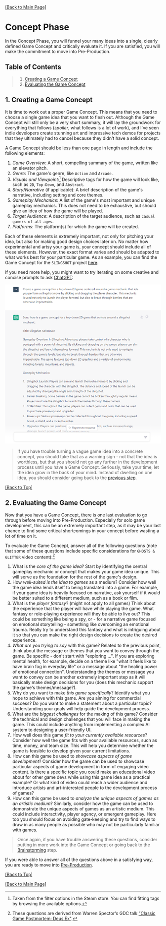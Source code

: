 [[Back to Main Page]](../README.md/#production-guide-for-solo-game-development)

# Concept Phase

In the Concept Phase, you will funnel your many ideas into a single, clearly defined Game Concept and critically evaluate it. If you are satisfied, you will make the commitment to move into Pre-Production.

<a name="toc"></a>
## Table of Contents

> 1. [Creating a Game Concept](#creating-concept)
> 2. [Evaluating the Game Concept](#evaluating-concept)

<a name="creating-concept"></a>
## 1. Creating a Game Concept

It is time to work out a proper Game Concept. This means that you need to choose a single game idea that you want to flesh out. Although the Game Concept will still only be a very short summary, it will lay the groundwork for everything that follows (_spoiler_, what follows is a lot of work), and I've seen indie developers create stunning art and impressive tech demos for projects that they ultimately had to cancel because they didn't have a solid concept.

A Game Goncept should be less than one page in length and include the following elements:
1. *Game Overview*: A short, compelling summary of the game, written like an elevator pitch.
2. *Genre*: The game's genre, like `Action` and `Arcade`.
3. *Visuals and Viewpoint*:[^1] Descriptive tags for how the game will look like, such as `2D`, `Top-Down`, and `Abstract`.
4. *Story*/*Narrative* (if applicable): A brief description of the game's narrative, including setting and core themes.
5. *Gameplay Mechanics*: A list of the game's most important and unique gameplay mechanics. This does not need to be exhaustive, but should give an idea of how the game will be played.
6. *Target Audience*: A description of the target audience, such as `casual gamers of all ages`.
7. *Platforms*: The platform(s) for which the game will be created.

[^1]: Taken from the filter options in the Steam store. You can find fitting tags by browsing the available options.

Each of these elements is extremely important, not only for pitching your idea, but also for making good design choices later on. No matter how experimental and artsy your game is, your concept should include all of these elements. However, the exact format varies and should be adapted to what works best for your particular game. As an example, you can find the Game Concept for the `SLINGSHOT` project [here](https://share-docs.clickup.com/9004010474/p/h/8cawjza-1127/a4494a0363b6815).

If you need more help, you might want to try iterating on some creative and concise prompts to ask [ChatGPT](https://chat.openai.com/chat):

![ChatGPT_1](../img/ChatGPT_1.png "A ChatGPT response for creating a game concept")

> If you have trouble turning a vague game idea into a concrete concept, you should take that as a warning sign - not that the idea is worthless, but that you should not go any further in the development process until you have a Game Concept. Seriously, take your time, let the idea grow in the back of your mind. Instead of dwelling on one idea, you should consider going back to the [previous step](#collecting-ideas).

[[Back to Top]](#concept-phase)

<a name="evaluating-concept"></a>
## 2. Evaluating the Game Concept

Now that you have a Game Concept, there is one last evaluation to go through before moving into Pre-Production. Especially for solo game development, this can be an extremely important step, as it may be your last chance to find some critical shortcomings in your concept before wasting a lot of time on it.

To evaluate the Game Concept, answer all of the following questions (note that some of these questions include specific considerations for `GHOSTS & GLITTER` video content):[^2]

[^2]: These questions are derived from Warren Spector's GDC talk ["Classic Game Postmortem: Deus Ex"](https://youtu.be/tffX3VljTtI).

1. What is the *core of the game idea*? Start by identifying the central gameplay mechanic or concept that makes your game idea unique. This will serve as the foundation for the rest of the game's design.
2. How *well-suited is the idea to games* as a medium? Consider how well the game idea lends itself to being translated into a game. For example, if your game idea is heavily focused on narrative, ask yourself if it would be better suited to a different medium, such as a book or film.
3. What is the *player fantasy*? (might not apply to all games) Think about the experience that the player will have while playing the game. What fantasy or role-playing experience will they be able to live out? This could be something like being a spy, or - for a narrative game focused on emotional storytelling - something like overcoming an emotional trauma. Really try to understand this fantasy and what is intriguing about it so that you can make the right design decisions to create the desired experience.
4. *What are you trying to say* with this game? Related to the previous point, think about the message or themes that you want to convey through the game. Be specific - don't start with "exploring ...". If you are exploring mental health, for example, decide on a theme like "what it feels like to have brain fog in everyday life" or a message about "the healing power of emotional connection". Understanding the themes or message you want to convey can be another extremely important step as it will basically make design decisions for you (does this mechanic support the game's themes/message?).
5. Why do you want to make *this game specifically*? Identify what you hope to achieve with this game. Are you aiming for commercial success? Do you want to make a statement about a particular topic? Understanding your goals will help guide the development process.
6. What are the *biggest challenges* for the making of this game? Consider the technical and design challenges that you will face in making the game. This could include anything from implementing a complex AI system to designing a user-friendly UI.
7. How well does this game *fit to your currently available resources*? Consider how well the game fits with your available resources, such as time, money, and team size. This will help you determine whether the game is feasible to develop given your current limitations.
8. How can this game be used to *showcase aspects of game development*? Consider how the game can be used to showcase particular aspects of game development in form of engaging video content. Is there a specific topic you could make an educational video about for other game devs while using this game idea as a practical example? Or what kind of video could reach a wider audience and introduce artists and art-interested people to the development process of games?
9. How can this game be used to *analyze the unique aspects of games as an artistic medium*? Similarly, consider how the game can be used to demonstrate the unique aspects of games as an artistic medium. This could include interactivity, player agency, or emergent gameplay. Here too you should focus on avoiding gate-keeping and try to find ways to draw in as many people as possible who may not be particularly familiar with games.

> Once again, if you have trouble answering these questions, consider putting in more work into the Game Concept or going back to the [Brainstorming](#brainstorming) step.

If you were able to answer all of the questions above in a satisfying way, you are ready to move into [Pre-Production](2_PreProduction.md/#pre-production).

[[Back to Top]](#concept-phase)

[[Back to Main Page]](../README.md/#production-guide-for-solo-game-development)